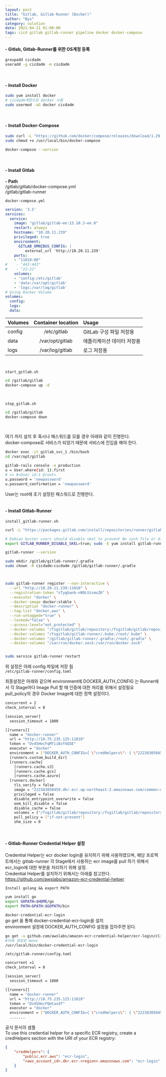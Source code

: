 ```yaml
---
layout: post
title: "Gitlab, Gitlab-Runner (Docker)"
author: "Bys"
category: solution
date: 2021-04-21 01:00:00
tags: cicd gitlab gitlab-runner pipeline docker docker-compose
---
```


#### - Gitlab, Gitlab-Runner를 위한 OS계정 등록
```bash
groupadd cicdadm
useradd -g cicdadm -m cicdadm
```   
<br>

#### - Install Docker  
```bash
sudo yum install docker
# cicdadm계정으로 docker 사용
sudo usermod -aG docker cicdadm
```
<br>

#### - Install Docker-Compose  
```bash
sudo curl -L "https://github.com/docker/compose/releases/download/1.29.1/docker-compose-$(uname -s)-$(uname -m)" -o /usr/local/bin/docker-compose
sudo chmod +x /usr/local/bin/docker-compose

docker-compose --version
```
<br>

#### - Install Gitlab  

**- Path**  
/gitlab/gitlab/docker-compose.yml  
/gitlab/gitlab-runner  

`docker-compose.yml` 
```yml
version: '3.5'
services:
  service:
    image: "gitlab/gitlab-ee:13.10.3-ee.0"
    restart: always
    hostname: "10.20.11.239"
    privileged: true
    environment:
      GITLAB_OMNIBUS_CONFIG: |
         external_url 'http://10.20.11.239'
    ports:
    - "11010:80"
#    - "443:443"
#    - "22:22"
    volumes:
    - 'config:/etc/gitlab'
    - 'data:/var/opt/gitlab'
    - 'logs:/var/log/gitlab'
# Using Docker Volume
volumes:
  config:
  logs:
  data:
```

| Volumes | Container location | Usage |
|---|:---:|:---|
| config | /etc/gitlab | GitLab 구성 파일 저장용 |
| data | /var/opt/gitlab | 애플리케이션 데이터 저장용 |
| logs | /var/log/gitlab | 로그 저장용 |

<br>

`start_gitlab.sh`
```bash
cd /gitlab/gitlab
docker-compose up -d
```
<br>


`stop_gitlab.sh`
```bash
cd /gitlab/gitlab
docker-compose down
```
<br>

여기 까지 설치 후 혹시나 패스워드를 모를 경우 아래와 같이 진행한다.  
docker-compose로 서비스가 되었기 때문에 서비스에 진입을 해야 한다.  
```bash
docker exec -it gitlab_svc_1 /bin/bash
cd /var/opt/gitlab

gitlab-rails console -e production
u = User.where(id: 1).first
# => #<User id:1 @root>
u.password = 'newpassword'
u.password_confirmation = 'newpassword'
```
User는 root에 초기 설정된 패스워드로 진행한다.  
<br>


#### - Install Gitlab-Runner  
`install_gitlab-runner.sh`
```bash
curl -L "https://packages.gitlab.com/install/repositories/runner/gitlab-runner/script.rpm.sh" | sudo bash

# Debian buster users should disable skel to prevent No such file or directory Job failures
export GITLAB_RUNNER_DISABLE_SKEL=true; sudo -E yum install gitlab-runner

gitlab-runner --version

sudo mkdir /gitlab/gitlab-runner/.gradle  
sudo chown -R cicdadm:cicdadm /gitlab/gitlab-runner/.gradle  



sudo gitlab-runner register --non-interactive \
  --url "http://10.20.11.239:11010" \
  --registration-token "sTygbanb-nN9LVzsmxZK" \
  --executor "docker" \
  --docker-image docker:stable \
  --description "docker-runner" \
  --tag-list "docker,aws" \
  --run-untagged="true" \
  --locked="false" \
  --access-level="not_protected" \
  --docker-volumes "/fsgitlab/gitlab/repository:/fsgitlab/gitlab/repository" \
  --docker-volumes "/fsgitlab/gitlab-runner/.kube:/root/.kube" \
  --docker-volumes "/gitlab/gitlab-runner/.gradle:/root/.gradle" \
  --docker-volumes "/var/run/docker.sock:/var/run/docker.sock"


sudo service gitlab-runner restart
```

위 설정은 아래 config 파일에 저장 됨  
`/etc/gitlab-runner/config.toml`  

최종설정은 아래와 같으며 environment에 DOCKER_AUTH_CONFIG 는 Runner에서 각 Stage마다 Image Pull 할 때 인증에 대한 처리를 위해서 설정필요  
pull_policy의 경우 Docker Image에 대한 정책 설정이다.  

```bash
concurrent = 2
check_interval = 0

[session_server]
  session_timeout = 1800

[[runners]]
  name = "docker-runner"
  url = "http://10.75.235.125:11010"
  token = "Dv45HecFqMTiiBzf4QSE"
  executor = "docker"
  environment = ["DOCKER_AUTH_CONFIG={ \"credHelpers\": { \"222383050459.dkr.ecr.ap-northeast-2.amazonaws.com\": \"ecr-login\" }} "]
  [runners.custom_build_dir]
  [runners.cache]
    [runners.cache.s3]
    [runners.cache.gcs]
    [runners.cache.azure]
  [runners.docker]
    tls_verify = false
    image = "222383050459.dkr.ecr.ap-northeast-2.amazonaws.com/common:docker-stable"
    privileged = false
    disable_entrypoint_overwrite = false
    oom_kill_disable = false
    disable_cache = false
    volumes = ["/fsgitlab/gitlab/repository:/fsgitlab/gitlab/repository", "/fsgitlab/gitlab-runner/.gradle:/root/.gradle", "/var/run/docker.sock:/var/run/docker.sock", "/cache", "/fsgitlab/gitlab-runner/.kube:/root/.kube"]
    pull_policy = ["if-not-present"]
    shm_size = 0

```
<br>


#### - Gitlab-Runner Credential Helper 설정
Credential Helper는 ecr docker login을 유지하기 위해 사용하였으며,
해당 프로젝트에서는 gitlab-runner 각 Stage에서 사용하는 ecr image를 pull 하기 위해서 ecr_login에 대한 부분을 처리하기 위해 설정.  
Credential Helper를 설치하기 위해서는 아래를 참고한다. 
https://github.com/awslabs/amazon-ecr-credential-helper

`Install golang && export PATH`
```bash
yum install go
export GOPATH=$HOME/go
export PATH=$PATH:$GOPATH/bin
```

`docker-credential-ecr-login`  
go get 을 통해 docker-credential-ecr-login을 설치  
environment 설정에 DOCKER_AUTH_CONFIG 설정을 잡아주면 된다.  
```bash
go get -u github.com/awslabs/amazon-ecr-credential-helper/ecr-login/cli/docker-credential-ecr-login
#아래 경로로 move
/usr/local/bin/docker-credential-ecr-login
```

`/etc/gitlab-runner/config.toml`
```bash
concurrent =1 
check_interval = 0

[session_server]
  session_timeout = 1800

[[runners]]
  name = "docker-runner"
  url = "http://10.75.235.125:11010"
  token = "Dv45HecFQmtasdf"
  executor = "docker"
  environment = ["DOCKER_AUTH_CONFIG={ \"credHelpers\": { \"222383050459.dkr.ecr.ap-northeast-2.amazonaws.com\": \"ecr-login\" }} "]
  .......
```

공식 문서의 샘플  
To use this credential helper for a specific ECR registry, create a credHelpers section with the URI of your ECR registry:
```json
{
	"credHelpers": {
		"public.ecr.aws": "ecr-login",
		"<aws_account_id>.dkr.ecr.<region>.amazonaws.com": "ecr-login"
	}
}
```